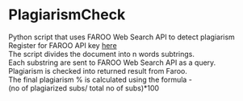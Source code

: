 # PlagiarismCheck
Python script that uses FAROO Web Search API to detect plagiarism<br/>
Register for FAROO API key <a href="http://www.faroo.com/hp/api/api.html">here</a> <br/>
The script divides the document into n words subtrings. <br/>
Each substring are sent to FAROO Web Search API as a query.<br/>
Plagiarism is checked into returned result from Faroo.<br/>
The final plagiarism % is calculated using the formula - <br/>
(no of plagiarized subs/ total no of subs)*100
